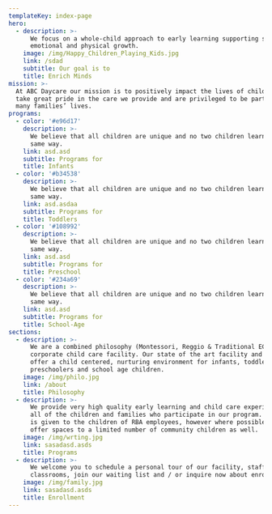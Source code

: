 ```yaml
---
templateKey: index-page
hero:
  - description: >-
      We focus on a whole-child approach to early learning supporting social,
      emotional and physical growth.
    image: /img/Happy_Children_Playing_Kids.jpg
    link: /sdad
    subtitle: Our goal is to
    title: Enrich Minds
mission: >-
  At ABC Daycare our mission is to positively impact the lives of children. We
  take great pride in the care we provide and are privileged to be part of so
  many families’ lives.
programs:
  - color: '#e96d17'
    description: >-
      We believe that all children are unique and no two children learn in the
      same way.
    link: asd.asd
    subtitle: Programs for
    title: Infants
  - color: '#b34538'
    description: >-
      We believe that all children are unique and no two children learn in the
      same way.
    link: asd.asdaa
    subtitle: Programs for
    title: Toddlers
  - color: '#108992'
    description: >-
      We believe that all children are unique and no two children learn in the
      same way.
    link: asd.asd
    subtitle: Programs for
    title: Preschool
  - color: '#234a69'
    description: >-
      We believe that all children are unique and no two children learn in the
      same way.
    link: asd.asd
    subtitle: Programs for
    title: School-Age
sections:
  - description: >-
      We are a combined philosophy (Montessori, Reggio & Traditional ECE)
      corporate child care facility. Our state of the art facility and care team
      offer a child centered, nurturing environment for infants, toddlers,
      preschoolers and school age children.
    image: /img/philo.jpg
    link: /about
    title: Philosophy
  - description: >-
      We provide very high quality early learning and child care experiences for
      all of the children and families who participate in our program. Priority
      is given to the children of RBA employees, however where possible, we
      offer spaces to a limited number of community children as well.
    image: /img/wrting.jpg
    link: sasadasd.asds
    title: Programs
  - description: >-
      We welcome you to schedule a personal tour of our facility, staff and
      classrooms, join our waiting list and / or inquire now about enrollment. 
    image: /img/family.jpg
    link: sasadasd.asds
    title: Enrollment
---
```


